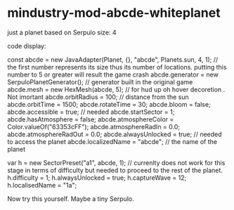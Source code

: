 # mindustry-mod-abcde-whiteplanet
just a planet based on Serpulo size: 4 

code display: 

const abcde = new JavaAdapter(Planet, {}, "abcde", Planets.sun, 4, 1); 
// the first number represents its size thus its number of locations. putting this number to 5 or greater will result the game crash
abcde.generator = new SerpuloPlanetGenerator(); // generator built in the original game
abcde.mesh = new HexMesh(abcde, 5); // for hud up oh hover decoretion . Not imortant
  abcde.orbitRadius = 100; // distance from the sun
    abcde.orbitTime = 1500; 
    abcde.rotateTime = 30;
    abcde.bloom = false;
    abcde.accessible = true; // needed
    abcde.startSector = 1; 
    abcde.hasAtmosphere = false;
    abcde.atmosphereColor = Color.valueOf("63353cFF");
    abcde.atmosphereRadIn = 0.0;
    abcde.atmosphereRadOut = 0.0;
    abcde.alwaysUnlocked = true; // needed to access the planet
    abcde.localizedName = "abcde"; // the name of the planet

var h = new SectorPreset("a1", abcde, 1); 
// currenlty does not work for this stage in terms of difficulty but needed to proceed to the rest of the planet.  
h.difficulty = 1; 
h.alwaysUnlocked = true;
h.captureWave = 12; 
h.localisedName = "1a";

Now try this yourself. Maybe a tiny Serpulo. 
